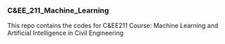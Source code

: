 ### C&EE_211_Machine_Learning
This repo contains the codes for C&EE211 Course: Machine Learning and Artificial Intelligence in Civil Engineering
